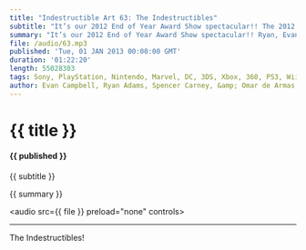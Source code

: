 ```yaml
---
title: "Indestructible Art 63: The Indestructibles"
subtitle: "It’s our 2012 End of Year Award Show spectacular!! The 2012 Indestructibles"
summary: "It’s our 2012 End of Year Award Show spectacular!! Ryan, Evan, Spencer, and Omar spent weeks trapped in room deliberating this year’s award winners. Some we’re obvious, some may shock you, but all are worthy of our praise. So sit a spell and join us as we recap this year in both Pixels and Panels. "
file: /audio/63.mp3
published: 'Tue, 01 JAN 2013 00:00:00 GMT'
duration: '01:22:20'
length: 55028303
tags: Sony, PlayStation, Nintendo, Marvel, DC, 3DS, Xbox, 360, PS3, Wii, WiiU, PSN, XBLA, Video Games, Comics, Games, Indestructible Art, End of Year, Awards, Journey, Scott Snyder, Fez, Underwater Welder, Aja, Halo4, Batman, Saga, GOTY
author: Evan Campbell, Ryan Adams, Spencer Carney, &amp; Omar de Armas
---
```


# {{ title }}

#### {{ published }}

{{ subtitle }}  
  
{{ summary }}  

<audio src={{ file }} preload="none" controls></audio>

- - -

The Indestructibles!
